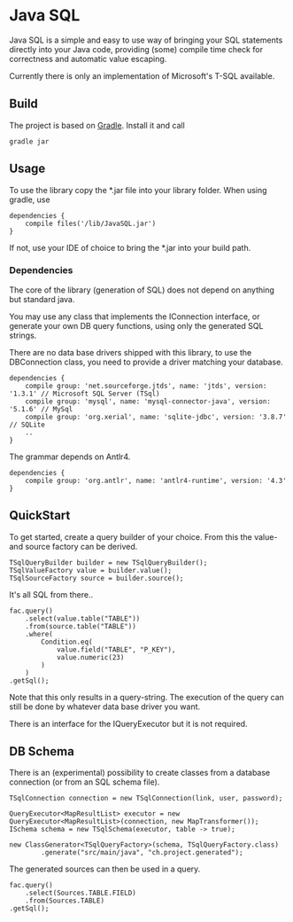 # Java SQL #

Java SQL is a simple and easy to use way of bringing your SQL statements directly into your Java code, providing (some) compile time check for correctness and automatic value escaping.

Currently there is only an implementation of Microsoft's T-SQL available.

## Build ##

The project is based on [Gradle](https://gradle.org/). Install it and call

    gradle jar
    
## Usage ##

To use the library copy the *.jar file into your library folder. When using gradle, use

    dependencies {
        compile files('/lib/JavaSQL.jar')
    }

If not, use your IDE of choice to bring the *.jar into your build path.

### Dependencies ###

The core of the library (generation of SQL) does not depend on anything but standard java.

You may use any class that implements the IConnection interface, or generate your own DB query functions, using only the generated SQL strings.

There are no data base drivers shipped with this library, to use the DBConnection class, you need to provide a driver matching your database.

    dependencies {
        compile group: 'net.sourceforge.jtds', name: 'jtds', version: '1.3.1' // Microsoft SQL Server (TSql)
        compile group: 'mysql', name: 'mysql-connector-java', version: '5.1.6' // MySql
        compile group: 'org.xerial', name: 'sqlite-jdbc', version: '3.8.7' // SQLite
        ..
    }

The grammar depends on Antlr4.

    dependencies {
        compile group: 'org.antlr', name: 'antlr4-runtime', version: '4.3'
    }

## QuickStart ##

To get started, create a query builder of your choice. From this the value- and source factory can be derived.

    TSqlQueryBuilder builder = new TSqlQueryBuilder();
    TSqlValueFactory value = builder.value();
    TSqlSourceFactory source = builder.source();

It's all SQL from there..

    fac.query()
        .select(value.table("TABLE"))
        .from(source.table("TABLE"))
        .where(
            Condition.eq(
                value.field("TABLE", "P_KEY"),
                value.numeric(23)
            )
        )
    .getSql();

Note that this only results in a query-string. The execution of the query can still be done by whatever data base driver you want.

There is an interface for the IQueryExecutor but it is not required.

## DB Schema ##

There is an (experimental) possibility to create classes from a database connection (or from an SQL schema file).

    TSqlConnection connection = new TSqlConnection(link, user, password);
    
    QueryExecutor<MapResultList> executor = new QueryExecutor<MapResultList>(connection, new MapTransformer());
    ISchema schema = new TSqlSchema(executor, table -> true);
    
    new ClassGenerator<TSqlQueryFactory>(schema, TSqlQueryFactory.class)
            .generate("src/main/java", "ch.project.generated");

The generated sources can then be used in a query.

    fac.query()
        .select(Sources.TABLE.FIELD)
        .from(Sources.TABLE)
    .getSql();
